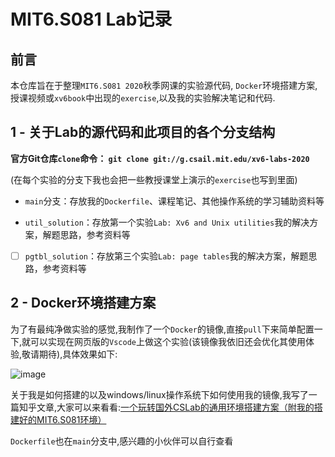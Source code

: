 # MIT6.S081 Lab记录

## 前言

本仓库旨在于整理`MIT6.S081 2020`秋季网课的实验源代码, `Docker`环境搭建方案, 授课视频或`xv6book`中出现的`exercise`,以及我的实验解决笔记和代码.

## 1 - 关于Lab的源代码和此项目的各个分支结构

**官方Git仓库`clone`命令： `git clone git://g.csail.mit.edu/xv6-labs-2020`**

(在每个实验的分支下我也会把一些教授课堂上演示的`exercise`也写到里面)

- `main`分支：存放我的`Dockerfile`、课程笔记、其他操作系统的学习辅助资料等

- `util_solution`：存放第一个实验`Lab: Xv6 and Unix utilities`我的解决方案，解题思路，参考资料等

- [ ] `pgtbl_solution`：存放第三个实验`Lab: page tables`我的解决方案，解题思路，参考资料等

## 2 - Docker环境搭建方案

为了有最纯净做实验的感觉,我制作了一个`Docker`的镜像,直接`pull`下来简单配置一下,就可以实现在网页版的`Vscode`上做这个实验(该镜像我依旧还会优化其使用体验,敬请期待),具体效果如下:

![image](https://cdn.jsdelivr.net/gh/CalvinHaynes/ImageHub@main/BlogImage/image.5l840ak5vw00.png)

关于我是如何搭建的以及windows/linux操作系统下如何使用我的镜像,我写了一篇知乎文章,大家可以来看看:[一个玩转国外CSLab的通用环境搭建方案（附我的搭建好的MIT6.S081环境）](https://zhuanlan.zhihu.com/p/417668697)

`Dockerfile`也在`main`分支中,感兴趣的小伙伴可以自行查看

